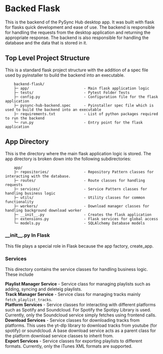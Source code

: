 # Backed Flask
This is the backend of the PySync Hub desktop app. It was built with flask for flasks quick development and ease of use. The backend is responsible for handling the requests from the desktop application and returning the appropriate response. The backend is also responsible for handling the database and the data that is stored in it.

## Top Level Project Structure
This is a standard flask project structure with the addition of a spec file used by pyinstaller to build the backend into an executable.
```
    backend-flask/
    ├─ app/                         - Main flask application logic
    ├─ tests/                       - Pytest Folder Tests 
    ├─ config.py                    - Configuration file for the flask application
    ├─ pysync-hub-backend.spec      - Pyinstaller spec file which is used to build the backend into an executable
    ├─ requirements.txt             - List of python packages required to run the backend
    └─ run.py                       - Entry point for the flask application               

```

## App Directory
This is the directory where the main flask application logic is stored. The app directory is broken down into the following subdirectories:
```
    app/
    ├─ repositories/                - Repository Pattern classes for interacting with the database.
    ├─ routes/                      - Route classes for handling requests
    ├─ services/                    - Service Pattern classes for handling business logic
    ├─ utils/                       - Utility classes for common functionality
    ├─ workers/                     - Download manager classes for handling background download worker
    ├─ __init__.py                  - Creates the flask application
    ├─ extensions.py                - Flask services for global access
    └─ models.py                    - SQLAlchemy Database models
```    

### \_\_init__.py In Flask
This file plays a special role in Flask because the app factory, create_app. 

### Services

This directory contains the service classes for handling business logic. These include

**Playlist Manager Service** - Service class for managing playlists such as adding, syncing and deleteig playlists.  
**Track Manager Service** - Service class for managing tracks mainly `fetch_playlist_tracks`.  
**Platform Services** - Service classes for interacting with different platforms such as Spotify and Soundcloud. For Spotify the Spotipy Library is used. Currently, only the Soundcloud service simply fetches using frontend calls.   
**Download Services** - Service classes for downloading tracks from platforms. This uses the yt-dlp library to download tracks from youtube (for spotify) or soundcloud. A base download service acts as a parent class for the platform download service classes to inherit from.  
**Export Services** - Service classes for exporting playlists to different formats. Currently, only the iTunes XML formats are supported.
